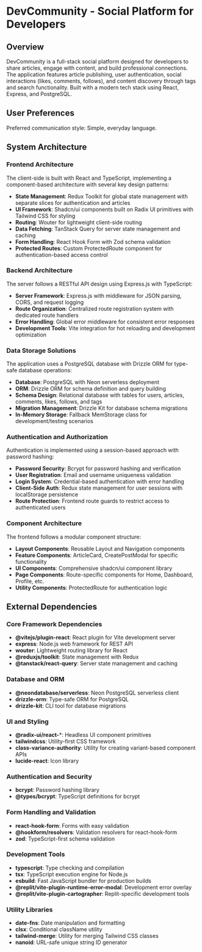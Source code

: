 # DevCommunity - Social Platform for Developers

## Overview

DevCommunity is a full-stack social platform designed for developers to share articles, engage with content, and build professional connections. The application features article publishing, user authentication, social interactions (likes, comments, follows), and content discovery through tags and search functionality. Built with a modern tech stack using React, Express, and PostgreSQL.

## User Preferences

Preferred communication style: Simple, everyday language.

## System Architecture

### Frontend Architecture
The client-side is built with React and TypeScript, implementing a component-based architecture with several key design patterns:

- **State Management**: Redux Toolkit for global state management with separate slices for authentication and articles
- **UI Framework**: Shadcn/ui components built on Radix UI primitives with Tailwind CSS for styling
- **Routing**: Wouter for lightweight client-side routing
- **Data Fetching**: TanStack Query for server state management and caching
- **Form Handling**: React Hook Form with Zod schema validation
- **Protected Routes**: Custom ProtectedRoute component for authentication-based access control

### Backend Architecture
The server follows a RESTful API design using Express.js with TypeScript:

- **Server Framework**: Express.js with middleware for JSON parsing, CORS, and request logging
- **Route Organization**: Centralized route registration system with dedicated route handlers
- **Error Handling**: Global error middleware for consistent error responses
- **Development Tools**: Vite integration for hot reloading and development optimization

### Data Storage Solutions
The application uses a PostgreSQL database with Drizzle ORM for type-safe database operations:

- **Database**: PostgreSQL with Neon serverless deployment
- **ORM**: Drizzle ORM for schema definition and query building
- **Schema Design**: Relational database with tables for users, articles, comments, likes, follows, and tags
- **Migration Management**: Drizzle Kit for database schema migrations
- **In-Memory Storage**: Fallback MemStorage class for development/testing scenarios

### Authentication and Authorization
Authentication is implemented using a session-based approach with password hashing:

- **Password Security**: Bcrypt for password hashing and verification
- **User Registration**: Email and username uniqueness validation
- **Login System**: Credential-based authentication with error handling
- **Client-Side Auth**: Redux state management for user sessions with localStorage persistence
- **Route Protection**: Frontend route guards to restrict access to authenticated users

### Component Architecture
The frontend follows a modular component structure:

- **Layout Components**: Reusable Layout and Navigation components
- **Feature Components**: ArticleCard, CreatePostModal for specific functionality
- **UI Components**: Comprehensive shadcn/ui component library
- **Page Components**: Route-specific components for Home, Dashboard, Profile, etc.
- **Utility Components**: ProtectedRoute for authentication logic

## External Dependencies

### Core Framework Dependencies
- **@vitejs/plugin-react**: React plugin for Vite development server
- **express**: Node.js web framework for REST API
- **wouter**: Lightweight routing library for React
- **@reduxjs/toolkit**: State management with Redux
- **@tanstack/react-query**: Server state management and caching

### Database and ORM
- **@neondatabase/serverless**: Neon PostgreSQL serverless client
- **drizzle-orm**: Type-safe ORM for PostgreSQL
- **drizzle-kit**: CLI tool for database migrations

### UI and Styling
- **@radix-ui/react-***: Headless UI component primitives
- **tailwindcss**: Utility-first CSS framework
- **class-variance-authority**: Utility for creating variant-based component APIs
- **lucide-react**: Icon library

### Authentication and Security
- **bcrypt**: Password hashing library
- **@types/bcrypt**: TypeScript definitions for bcrypt

### Form Handling and Validation
- **react-hook-form**: Forms with easy validation
- **@hookform/resolvers**: Validation resolvers for react-hook-form
- **zod**: TypeScript-first schema validation

### Development Tools
- **typescript**: Type checking and compilation
- **tsx**: TypeScript execution engine for Node.js
- **esbuild**: Fast JavaScript bundler for production builds
- **@replit/vite-plugin-runtime-error-modal**: Development error overlay
- **@replit/vite-plugin-cartographer**: Replit-specific development tools

### Utility Libraries
- **date-fns**: Date manipulation and formatting
- **clsx**: Conditional className utility
- **tailwind-merge**: Utility for merging Tailwind CSS classes
- **nanoid**: URL-safe unique string ID generator